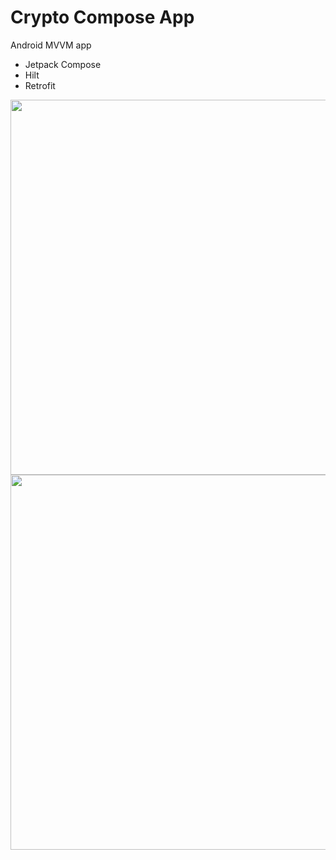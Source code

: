 # Crypto Compose App

Android MVVM app

- Jetpack Compose
- Hilt
- Retrofit


<img height=600 src="https://user-images.githubusercontent.com/8398530/150654193-4966f47d-d2fd-4bce-8d99-8970798a694a.png">
<img height=600 src="https://user-images.githubusercontent.com/8398530/150654195-c0e8f681-47c7-4b7b-ace7-5d5c09d0a9e0.png">
